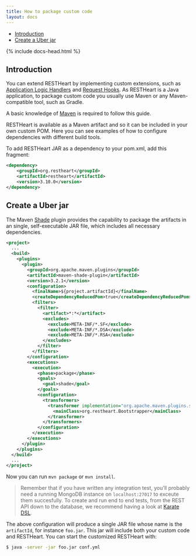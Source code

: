 ```yaml
---
title: How to package custom code
layout: docs
---
```


<div markdown="1" class="d-none d-xl-block col-xl-2 order-last bd-toc">

* [Introduction](#introduction)
* [Create a Uber jar](#create-a-uber-jar)

</div>

<div markdown="1" class="col-12 col-md-9 col-xl-8 py-md-3 bd-content pt-0">

{% include docs-head.html %}


## Introduction

You can extend RESTHeart by implementing custom extensions, such as
[Application Logic Handlers](/docs/v3/application-logic) and [Request Hooks](/docs/v3/request-hooks). As RESTHeart is a Java application, to package
custom code you usually use Maven or any Maven-compatible tool, such as
Gradle.

A basic knowledge of [Maven](https://maven.apache.org) is required to
follow this guide.

RESTHeart is available as a Maven artifact and so it can be included in
your own custom POM. Here you can see examples of how to configure
dependencies with different build tools.

To add RESTHeart JAR as a dependency to your pom.xml, add this fragment:

``` xml
<dependency>
    <groupId>org.restheart</groupId>
    <artifactId>restheart</artifactId>
    <version>3.10.0</version>
</dependency>
```

## Create a Uber jar

The Maven [Shade](https://maven.apache.org/plugins/maven-shade-plugin/) plugin provides the capability to package the artifacts in an single, self-executable JAR file, which includes all necessary dependencies.

``` xml
<project>
  ...
  <build>
    <plugins>
      <plugin>
        <groupId>org.apache.maven.plugins</groupId>
        <artifactId>maven-shade-plugin</artifactId>
        <version>3.2.1</version>
        <configuration>
          <finalName>${project.artifactId}</finalName>
          <createDependencyReducedPom>true</createDependencyReducedPom>
          <filters>
            <filter>
              <artifact>*:*</artifact>
              <excludes>
                <exclude>META-INF/*.SF</exclude>
                <exclude>META-INF/*.DSA</exclude>
                <exclude>META-INF/*.RSA</exclude>
              </excludes>
            </filter>
          </filters>
        </configuration>
        <executions>
          <execution>
            <phase>package</phase>
            <goals>
              <goal>shade</goal>
            </goals>
            <configuration>
              <transformers>
                <transformer implementation="org.apache.maven.plugins.shade.resource.ManifestResourceTransformer">
                  <mainClass>org.restheart.Bootstrapper</mainClass>
                </transformer>
              </transformers>
            </configuration>
          </execution>
        </executions>
      </plugin>
    </plugins>
  </build>
  ...
</project>
```

Now you can run `mvn package` or `mvn install`.

> Remember that if you have written any integration test, you'll probably need a running MongoDB instance on `localhost:27017` to exceute them succesfully. To create and run end to end tests, from the REST API down to the database, we recommend having a look at [Karate DSL](https://intuit.github.io/karate/).

The above configuration will produce a single JAR file whose name is the `artifactId`, for instance `foo.jar`. This jar will include both your custom code and RESTHeart. You can start the customized RESTHeart with:

``` bash
$ java -server -jar foo.jar conf.yml
```

</div>
